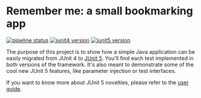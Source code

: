 # Remember me: a small bookmarking app

[![pipeline status](https://gitlab.com/crafts-records/remember-me/badges/master/pipeline.svg)](https://gitlab.com/crafts-records/remember-me/commits/master)
[![junit4 version](https://img.shields.io/maven-central/v/junit/junit/4.12.svg?color=dc524a&label=JUnit%204)](https://junit.org/junit4)
[![junit5 version](https://img.shields.io/maven-central/v/org.junit.jupiter/junit-jupiter/5.5.1.svg?color=25a162&label=JUnit%205)](https://junit.org/junit5)

The purpose of this project is to show how a simple Java application can be easily migrated from JUnit 4 to [JUnit 5](https://junit.org/junit5). You'll find each test implemented in both versions of the framework.
It's also meant to demonstrate some of the cool new JUnit 5 features, like parameter injection or test interfaces.

If you want to know more about JUnit 5 novelties, please refer to the [user guide](https://junit.org/junit5/docs/current/user-guide).
